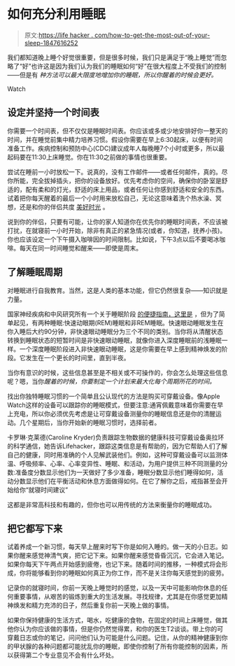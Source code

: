 # 如何充分利用睡眠

> 原文:[https://life hacker . com/how-to-get-the-most-out-of-your-sleep-1847616252](https://lifehacker.com/how-to-get-the-most-out-of-your-sleep-1847616252)

我们都知道晚上睡个好觉很重要，但是很多时候，我们只是满足于“晚上睡觉”而忽略了“好”也许这是因为我们认为我们的睡眠如何“好”在很大程度上不受我们的控制——但是有 *种方法可以最大限度地增加你的睡眠，所以你醒着的时候会更好。* 

Watch

## 设定并坚持一个时间表

你需要一个时间表，但不仅仅是睡眠时间表。你应该或多或少地安排好你一整天的时间，并在睡觉前集中精力培养习惯。假设你需要在早上6:30起床，以便有时间准备工作。疾病控制和预防中心(CDC)建议成年人每晚睡7个小时或更多，所以最起码要在11:30上床睡觉。你在11:30之前做的事情也很重要。

尝试在睡前一小时放松一下。说真的，没有工作邮件——或者任何邮件，真的。尽你所能，完全拔掉插头，把你的设备放好。优先考虑你的空间，确保你的卧室是舒适的，配有柔和的灯光，舒适的床上用品，或者任何让你感到舒适和安全的东西。试着把你每天醒着的最后一个小时用来放松自己，无论这意味着洗个热水澡、冥想，还是和你的伴侣共度 [美好时光](https://lifehacker.com/how-to-keep-a-relationship-alive-when-you-work-all-the-1847479257) 。

说到你的伴侣，只要有可能，让你的家人知道你在优先你的睡眠时间表，不应该被打扰，在就寝前一小时开始，除非有真正的紧急情况(或者，你知道，抚养小孩)。你也应该设定一个下午摄入咖啡因的时间限制。比如说，下午3点以后不要喝冰咖啡。每天在同一时间睡觉和醒来——即使是周末。

## **了解睡眠周期**

对睡眠进行自我教育。当然，这是人类的基本功能，但它仍然很复杂——知识就是力量。

国家神经疾病和中风研究所有一个关于睡眠阶段 [的便捷指南，这里是](https://www.ninds.nih.gov/Disorders/Patient-Caregiver-Education/Understanding-Sleep) ，但为了简单起见，有两种睡眠:快速动眼期(REM)睡眠和非REM睡眠。快速眼动睡眠发生在你入睡后大约90分钟，非快速眼动睡眠分为三个不同的类别。当你将从清醒状态转换到睡眠状态的短暂时间是非快速眼动睡眠，就像你进入深度睡眠前的浅睡眠一样。一个深度睡眠阶段进入非快速眼动睡眠，这是你需要在早上感到精神焕发的阶段。它发生在一个更长的时间里，直到半夜。

当你有意识的时候，这些信息甚至是不相关或不可操作的，你会怎么处理这些信息呢？嗯，当你*醒着的时候，你要制定一个计划来最大化每个周期所花的时间。*

找出你独特睡眠习惯的一个简单且公认现代的方法是购买可穿戴设备。像Apple Watch这样的设备可以跟踪你的睡眠模式，但要注意:通宵佩戴意味着你需要在早上充电，所以你必须优先考虑是让可穿戴设备测量你的睡眠信息还是你的清醒运动。几个星期后，当你开始新的睡眠习惯时，选择前者。

卡罗琳·克莱德(Caroline Kryder)负责跟踪生物数据的健康科技可穿戴设备奥拉环 的科学通信，她告诉Lifehacker，跟踪这类信息是有帮助的，因为它帮助人们了解自己的健康，同时用准确的个人见解武装他们。例如，这种可穿戴设备可以监测体温、呼吸频率、心率、心率变异性、睡眠、和活动，为用户提供三种不同测量的分数:准备度分数显示他们为一天做好了多少准备，睡眠分数显示他们睡得如何，活动分数显示他们在平衡活动和休息方面做得如何。在它了解你之后，戒指甚至会开始给你“就寝时间建议”

这都是非常高科技和有趣的，但你也可以用传统的方法来衡量你的睡眠成功。

## **把它都写下来**

试着养成一个新习惯，每天早上醒来时写下你是如何入睡的。做一天的小日志。如果你醒来感觉神清气爽，把它记下来。如果你醒来感觉昏昏沉沉，它会进入笔记。如果你每天下午两点开始感到疲倦，也记下来。随着时间的推移，一种模式将会形成，你将能够看到你的睡眠如何真正为你工作，而不是关注你每天感觉到的疲劳。

记录你的就寝时间，你前一天晚上睡觉时的感觉，以及一天中可能影响你休息的任何重要事情，从艰苦的锻炼到重大的生活发展。寻找规律，尤其是在你感觉更加精神焕发和精力充沛的日子，然后重复你前一天晚上做的事情。

如果你保持健康的生活方式，喝水，吃健康的食物，在固定的时间上床睡觉，做其他你认为你应该做的事情，但是你仍然觉得累，和你的医生T2谈谈。带上你的可穿戴日志或你的笔记，问问他们认为可能是什么问题。记住，从你的精神健康到你的甲状腺的各种问题都可能扰乱你的睡眠，即使你控制了所有你能控制的因素，所以获得第二个专业意见不会有什么坏处。